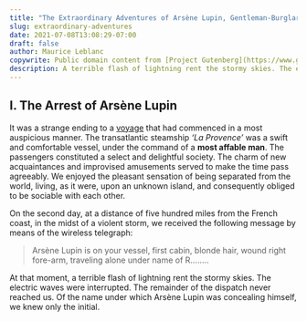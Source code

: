 ```yaml
---
title: "The Extraordinary Adventures of Arsène Lupin, Gentleman-Burglar"
slug: extraordinary-adventures
date: 2021-07-08T13:08:29-07:00
draft: false
author: Maurice Leblanc
copywrite: Public domain content from [Project Gutenberg](https://www.gutenberg.org/ebooks/6133).
description: A terrible flash of lightning rent the stormy skies. The electric waves were interrupted. The remainder of the dispatch never reached us.
---
```


## I. The Arrest of Arsène Lupin

It was a strange ending to a [voyage](#) that had commenced in a most
auspicious manner. The transatlantic steamship *‘La Provence’* was a swift
and comfortable vessel, under the command of a **most affable man**. The
passengers constituted a select and delightful society. The charm of
new acquaintances and improvised amusements served to make the time pass
agreeably. We enjoyed the pleasant sensation of being separated from
the world, living, as it were, upon an unknown island, and consequently
obliged to be sociable with each other.

On the second day, at a distance of five hundred miles from the French
coast, in the midst of a violent storm, we received the following
message by means of the wireless telegraph:

> Arsène Lupin is on your vessel, first cabin, blonde hair, wound right
> fore-arm, traveling alone under name of R........

At that moment, a terrible flash of lightning rent the stormy skies.
The electric waves were interrupted. The remainder of the dispatch never
reached us. Of the name under which Arsène Lupin was concealing himself,
we knew only the initial.


